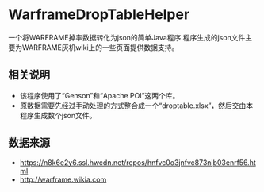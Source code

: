 # WarframeDropTableHelper
一个将WARFRAME掉率数据转化为json的简单Java程序.程序生成的json文件主要为WARFRAME灰机wiki上的一些页面提供数据支持。

## 相关说明
* 该程序使用了“Genson”和“Apache POI”这两个库。
* 原数据需要先经过手动处理的方式整合成一个“droptable.xlsx”，然后交由本程序生成数个json文件。

## 数据来源
* https://n8k6e2y6.ssl.hwcdn.net/repos/hnfvc0o3jnfvc873njb03enrf56.html
* http://warframe.wikia.com
